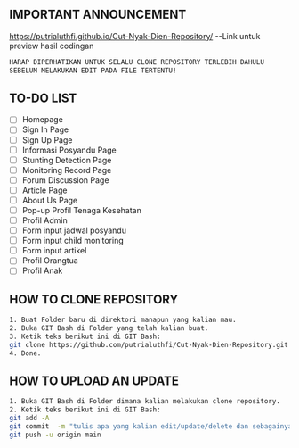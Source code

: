 ## IMPORTANT ANNOUNCEMENT
https://putrialuthfi.github.io/Cut-Nyak-Dien-Repository/ --Link untuk preview hasil codingan
```bash
HARAP DIPERHATIKAN UNTUK SELALU CLONE REPOSITORY TERLEBIH DAHULU
SEBELUM MELAKUKAN EDIT PADA FILE TERTENTU!
```

## TO-DO LIST
- [ ] Homepage
- [ ] Sign In Page
- [ ] Sign Up Page
- [ ] Informasi Posyandu Page
- [ ] Stunting Detection Page
- [ ] Monitoring Record Page
- [ ] Forum Discussion Page
- [ ] Article Page
- [ ] About Us Page
- [ ] Pop-up Profil Tenaga Kesehatan
- [ ] Profil Admin
- [ ] Form input jadwal posyandu
- [ ] Form input child monitoring
- [ ] Form input artikel
- [ ] Profil Orangtua
- [ ] Profil Anak

## HOW TO CLONE REPOSITORY
```bash
1. Buat Folder baru di direktori manapun yang kalian mau.
2. Buka GIT Bash di Folder yang telah kalian buat.
3. Ketik teks berikut ini di GIT Bash:
git clone https://github.com/putrialuthfi/Cut-Nyak-Dien-Repository.git
4. Done.
```

## HOW TO UPLOAD AN UPDATE
```bash
1. Buka GIT Bash di Folder dimana kalian melakukan clone repository.
2. Ketik teks berikut ini di GIT Bash:
git add -A
git commit  -m "tulis apa yang kalian edit/update/delete dan sebagainya"
git push -u origin main
```

